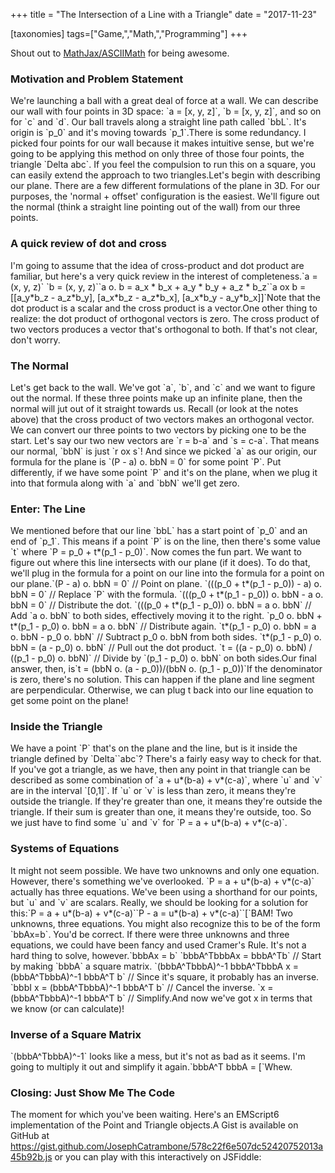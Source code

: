 +++
title = "The Intersection of a Line with a Triangle"
date = "2017-11-23"

[taxonomies]
tags=["Game,","Math,","Programming"]
+++

Shout out to [MathJax/ASCIIMath](http://asciimath.org/) for being awesome.

### Motivation and Problem Statement

We're launching a ball with a great deal of force at a wall. We can describe our wall with four points in 3D space: \`a = \[x, y, z]\`, \`b = \[x, y, z]\`, and so on for \`c\` and \`d\`. Our ball travels along a straight line path called \`bbL\`. It's origin is \`p_0\` and it's moving towards \`p_1\`.There is some redundancy. I picked four points for our wall because it makes intuitive sense, but we're going to be applying this method on only three of those four points, the triangle \`Delta abc\`. If you feel the compulsion to run this on a square, you can easily extend the approach to two triangles.Let's begin with describing our plane. There are a few different formulations of the plane in 3D. For our purposes, the 'normal + offset' configuration is the easiest. We'll figure out the normal (think a straight line pointing out of the wall) from our three points.

### A quick review of dot and cross

I'm going to assume that the idea of cross-product and dot product are familiar, but here's a very quick review in the interest of completeness.\`a = (x, y, z)\` \`b = (x, y, z)\`\`a o. b = a_x \* b_x + a_y \* b_y + a_z \* b_z\`\`a ox b = \[\[a_y\*b_z - a_z\*b_y], \[a_x\*b_z - a_z\*b_x], \[a_x\*b_y - a_y\*b_x]]\`Note that the dot product is a scalar and the cross product is a vector.One other thing to realize: the dot product of orthogonal vectors is zero. The cross product of two vectors produces a vector that's orthogonal to both. If that's not clear, don't worry.

### The Normal

Let's get back to the wall. We've got \`a\`, \`b\`, and \`c\` and we want to figure out the normal. If these three points make up an infinite plane, then the normal will jut out of it straight towards us. Recall (or look at the notes above) that the cross product of two vectors makes an orthogonal vector. We can convert our three points to two vectors by picking one to be the start. Let's say our two new vectors are \`r = b-a\` and \`s = c-a\`. That means our normal, \`bbN\` is just \`r ox s\`! And since we picked \`a\` as our origin, our formula for the plane is \`(P - a) o. bbN = 0\` for some point \`P\`. Put differently, if we have some point \`P\` and it's on the plane, when we plug it into that formula along with \`a\` and \`bbN\` we'll get zero.

### Enter: The Line

We mentioned before that our line \`bbL\` has a start point of \`p_0\` and an end of \`p_1\`. This means if a point \`P\` is on the line, then there's some value \`t\` where \`P = p_0 + t\*(p_1 - p_0)\`. Now comes the fun part. We want to figure out where this line intersects with our plane (if it does). To do that, we'll plug in the formula for a point on our line into the formula for a point on our plane.\`(P - a) o. bbN = 0\` // Point on plane. \`(((p_0 + t\*(p_1 - p_0)) - a) o. bbN = 0\` // Replace \`P\` with the formula. \`(((p_0 + t\*(p_1 - p_0)) o. bbN - a o. bbN = 0\` // Distribute the dot. \`(((p_0 + t\*(p_1 - p_0)) o. bbN = a o. bbN\` // Add \`a o. bbN\` to both sides, effectively moving it to the right. \`p_0 o. bbN + t\*(p_1 - p_0) o. bbN = a o. bbN\` // Distribute again. \`t\*(p_1 - p_0) o. bbN = a o. bbN - p_0 o. bbN\` // Subtract p_0 o. bbN from both sides. \`t\*(p_1 - p_0) o. bbN = (a - p_0) o. bbN\` // Pull out the dot product. \`t = ((a - p_0) o. bbN) / ((p_1 - p_0) o. bbN)\` // Divide by \`(p_1 - p_0) o. bbN\` on both sides.Our final answer, then, is\`t = (bbN o. (a - p_0))/(bbN o. (p_1 - p_0))\`If the denominator is zero, there's no solution. This can happen if the plane and line segment are perpendicular. Otherwise, we can plug t back into our line equation to get some point on the plane!

### Inside the Triangle

We have a point \`P\` that's on the plane and the line, but is it inside the triangle defined by \`Delta\`\`abc\`? There's a fairly easy way to check for that. If you've got a triangle, as we have, then any point in that triangle can be described as some combination of \`a + u\*(b-a) + v\*(c-a)\`, where \`u\` and \`v\` are in the interval \`\[0,1]\`. If \`u\` or \`v\` is less than zero, it means they're outside the triangle. If they're greater than one, it means they're outside the triangle. If their sum is greater than one, it means they're outside, too. So we just have to find some \`u\` and \`v\` for \`P = a + u\*(b-a) + v\*(c-a)\`.

### Systems of Equations

It might not seem possible. We have two unknowns and only one equation. However, there's something we've overlooked. \`P = a + u\*(b-a) + v\*(c-a)\` actually has three equations. We've been using a shorthand for our points, but \`u\` and \`v\` are scalars. Really, we should be looking for a solution for this:\`P = a + u\*(b-a) + v\*(c-a)\`\`P - a = u\*(b-a) + v\*(c-a)\`\`\[\`BAM! Two unknowns, three equations. You might also recognize this to be of the form \`bbAx=b\`. You'd be correct. If there were three unknowns and three equations, we could have been fancy and used Cramer's Rule. It's not a hard thing to solve, however.\`bbbAx = b\` \`bbbA^TbbbAx = bbbA^Tb\` // Start by making \`bbbA\` a square matrix. \`(bbbA^TbbbA)^-1 bbbA^TbbbA x = (bbbA^TbbbA)^-1 bbbA^T b\` // Since it's square, it probably has an inverse. \`bbbI x = (bbbA^TbbbA)^-1 bbbA^T b\` // Cancel the inverse. \`x = (bbbA^TbbbA)^-1 bbbA^T b\` // Simplify.And now we've got x in terms that we know (or can calculate)!

### Inverse of a Square Matrix

\`(bbbA^TbbbA)^-1\` looks like a mess, but it's not as bad as it seems. I'm going to multiply it out and simplify it again.\`bbbA^T bbbA = \[\`Whew.

### Closing: Just Show Me The Code

The moment for which you've been waiting. Here's an EMScript6 implementation of the Point and Triangle objects.A Gist is available on GitHub at <https://gist.github.com/JosephCatrambone/578c22f6e507dc52420752013a45b92b.js> or you can play with this interactively on JSFiddle:

<!-- Uncomment this to fetch the code from GitHub and run it here.
<h3>A Small Demo</h3><p></p>Embedding the above code on the page:<p></p><div style="border: black 1px">
<canvas id="canvas" width="400" height="300"></canvas>
</div><p></p><script type="application/javascript">
// Grab and run the gist:
function asyncHTTPRequest()
{
	var gistURL = "https://gist.githubusercontent.com/JosephCatrambone/578c22f6e507dc52420752013a45b92b/raw/ecd66916fe50875a583e7a8b9caa9ee171ec328c/TriangleLineIntersection.js";
	var xmlHttp = new XMLHttpRequest();
	xmlHttp.onreadystatechange = function() {
		if (xmlHttp.readyState == 4 && xmlHttp.status == 200) {
			eval(xmlHttp.responseText);
			window.requestAnimationFrame(draw);
		}
	}
	xmlHttp.open("GET", gistURL, true); // true for asynchronous
	xmlHttp.send(null);
}
//asyncHTTPRequest();
</script>
-->
